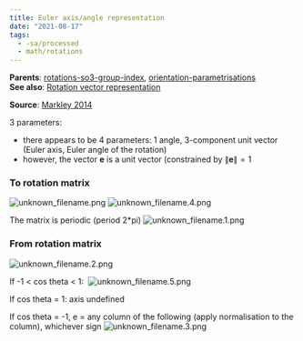 ```yaml
---
title: Euler axis/angle representation
date: "2021-08-17"
tags:
  - -sa/processed
  - math/rotations
---
```


**Parents**: [rotations-so3-group-index](rotations/rotations-so3-group-index.md), [orientation-parametrisations](orientation-parametrisations.md)    
**See also**: [Rotation vector representation](rotation-vector-representation.md)  

**Source**: [Markley 2014](bibliography/markley-2014.md)

3 parameters:

*  there appears to be 4 parameters: 1 angle, 3-component unit vector (Euler axis, Euler angle of the rotation)
*   however, the vector $\mathbf{e}$ is a unit vector (constrained by $\left\lVert \mathbf{e} \right\rVert = 1$

### To rotation matrix
![unknown_filename.png](studienarbeit/_resources/Euler_axis_angle_representation.resources/unknown_filename.png)
![unknown_filename.4.png](studienarbeit/_resources/Euler_axis_angle_representation.resources/unknown_filename.4.png)

The matrix is periodic (period 2\*pi)
![unknown_filename.1.png](studienarbeit/_resources/Euler_axis_angle_representation.resources/unknown_filename.1.png)

### From rotation matrix
![unknown_filename.2.png](studienarbeit/_resources/Euler_axis_angle_representation.resources/unknown_filename.2.png)

If -1 < cos theta < 1: 
![unknown_filename.5.png](studienarbeit/_resources/Euler_axis_angle_representation.resources/unknown_filename.5.png)

If cos theta = 1: axis undefined

If cos theta = -1, e = any column of the following (apply normalisation to the column), whichever sign
![unknown_filename.3.png](studienarbeit/_resources/Euler_axis_angle_representation.resources/unknown_filename.3.png)

